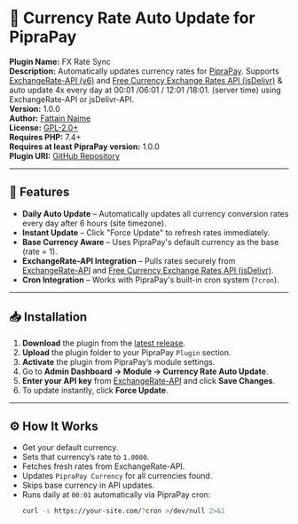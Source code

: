 # 💱 Currency Rate Auto Update for PipraPay

**Plugin Name:** FX Rate Sync  
**Description:** Automatically updates currency rates for [PipraPay](https://piprapay.com). Supports [ExchangeRate-API (v6)](https://www.exchangerate-api.com) and [Free Currency Exchange Rates API (jsDelivr)](https://github.com/fawazahmed0/exchange-api) & auto update 4x every day at 00:01 /06:01 / 12:01 /18:01. (server time) using ExchangeRate-API or jsDelivr-API.  
**Version:** 1.0.0  
**Author:** [Fattain Naime](https://iamnaime.info.bd)  
**License:** [GPL-2.0+](https://www.gnu.org/licenses/gpl-2.0.html)  
**Requires PHP:** 7.4+  
**Requires at least PipraPay version:** 1.0.0  
**Plugin URI:** [GitHub Repository](https://github.com/fattain-naime/currency-rate-auto-update/)

---

## 📌 Features
- **Daily Auto Update** – Automatically updates all currency conversion rates every day after 6 hours (site timezone).
- **Instant Update** – Click "Force Update" to refresh rates immediately.
- **Base Currency Aware** – Uses PipraPay's default currency as the base (rate = 1).
- **ExchangeRate-API Integration** – Pulls rates securely from [ExchangeRate-API](https://www.exchangerate-api.com/) and [Free Currency Exchange Rates API (jsDelivr)](https://github.com/fawazahmed0/exchange-api).
- **Cron Integration** – Works with PipraPay's built-in cron system (`?cron`).

---

## 📥 Installation

1. **Download** the plugin from the [latest release](https://github.com/fattain-naime/Currency-Rate-Auto-Update-for-PipraPay/releases/latest).
2. **Upload** the plugin folder to your PipraPay `Plugin` section.
3. **Activate** the plugin from PipraPay’s module settings.
4. Go to **Admin Dashboard → Module → Currency Rate Auto Update**.
5. **Enter your API key** from [ExchangeRate-API](https://www.exchangerate-api.com/) and click **Save Changes**.
6. To update instantly, click **Force Update**.

---

## ⚙️ How It Works
- Get your default currency.
- Sets that currency’s rate to `1.0000`.
- Fetches fresh rates from ExchangeRate-API.
- Updates `PipraPay Currency` for all currencies found.
- Skips base currency in API updates.
- Runs daily at `00:01` automatically via PipraPay cron:  
  ```bash
  curl -s https://your-site.com/?cron >/dev/null 2>&1
